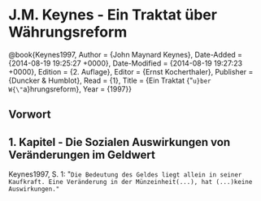 # J.M. Keynes  - Ein Traktat über Währungsreform


@book{Keynes1997,
	Author = {John Maynard Keynes},
	Date-Added = {2014-08-19 19:25:27 +0000},
	Date-Modified = {2014-08-19 19:27:23 +0000},
	Edition = {2. Auflage},
	Editor = {Ernst Kocherthaler},
	Publisher = {Duncker & Humblot},
	Read = {1},
	Title = {Ein Traktat {\"`u}ber W{\"`a}hrungsreform},
	Year = {1997}}

## Vorwort

## 1. Kapitel - Die Sozialen Auswirkungen von Veränderungen im Geldwert

Keynes1997, S. 1: "`Die Bedeutung des Geldes liegt allein in seiner Kaufkraft. Eine Veränderung in der Münzeinheit(...), hat (...)keine Auswirkungen."`
